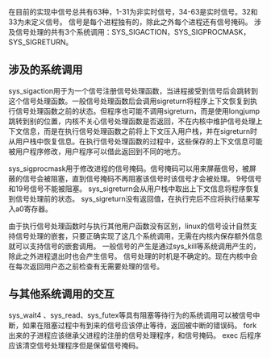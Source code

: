 在目前的实现中信号总共有63种，1-31为非实时信号，34-63是实时信号。32和33为未定义信号。
信号是每个进程独有的，除此之外每个进程还有信号掩码。
涉及信号处理的共有3个系统调用：SYS\_SIGACTION，SYS\_SIGPROCMASK，SYS\_SIGRETURN。

## 涉及的系统调用
sys\_sigaction用于为一个信号注册信号处理函数，当进程接受到信号后会跳转到这个信号处理函数。一般信号处理函数后会调用sigreturn将程序上下文恢复到执行信号处理函数之前的状态。但程序也可能不调用sigreturn，而是使用longjump跳转到别的位置，内核不关心信号处理函数是否返回，不在内核中维护信号处理上下文信息，而是在执行信号处理函数之前将上下文压入用户栈，并在sigreturn时从用户栈中恢复信息。在执行信号处理函数的过程中，这些保存的上下文信息可能被用户程序修改，用户程序可以借此返回到不同的地方。

sys\_sigprocmask用于修改进程的信号掩码。信号掩码可以用来屏蔽信号，被屏蔽的信号会被阻塞，直到信号掩码不再阻塞该信号时该信号才会被处理。
9号信号和19号信号不能被阻塞。
sys\_sigreturn会从用户栈中取出上下文信息将程序恢复到信号处理前的状态。
sys\_sigreturn没有返回值，在执行完后不应将执行结果写入a0寄存器。

由于执行信号处理函数时与执行其他用户函数没有区别，linux的信号设计自然支持信号处理的嵌套，只要正确实现了这几个系统调用，无需在内核内保存额外信息就可以支持信号的嵌套调用。
一般信号的产生是通过sys\_kill等系统调用产生的，除此之外进程退出时也会产生信号。
信号处理的时机是不确定的。现在内核中会在每次返回用户态之前检查有无需要处理的信号。
## 与其他系统调用的交互
sys\_wait4 、sys\_read、sys\_futex等具有阻塞等待行为的系统调用可以被信号中断，如果在阻塞过程中有到来的信号应该停止等待，返回被中断的错误码。
fork 出来的子进程应该继承父进程的注册的信号处理程序，和信号掩码。
exec 后程序应该清空信号处理程序但是保留信号掩码。

